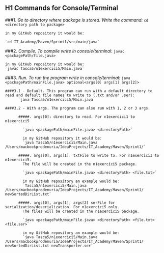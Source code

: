 H1 **Commands for Console/Terminal**
--

###1. *Go to directory where package is stored. Write the command:*
    `cd <directory path to package>`

    in my GitHub repository it would be:
    
    `cd IT_Academy/Maven/Sprint1/src/main/java`

###2. *Compile. To compile write in console/terminal:*
   `javac <packagePath/file.java>`

    in my GitHub repository it would be:
    `javac Tasca5/n1exercici5/Main.java`

###3. *Run. To run the program write in console/terminal:*
    `java <packagePath/mainFile.java> optional<args[0] args[1] args[2]>`

    ####3.1 - Default. This program can run with a default directory to read and default file names to write to (.txt and/or .ser):
          `java Tasca5/n1exercici5/Main.java`

    ####3.2 - With args. The program can also run with 1, 2 or 3 args.

          #####. args[0]: directory to read. For n1exercici1 to n1exercici5

            `java <packagePath/mainFile.java> <directoryPath>`

            in my GitHub repository it would be:
            `java Tasca5/n1exercici5/Main.java /Users/macbookprodenuria/IdeaProjects/IT_Academy/Maven/Sprint1/`

          #####. args[0], args[1]: txtFile to write to. For n1exercici3 to n1exercici5.
            The file will be created in the n1exercici5 package.

            `java <packagePath/mainFile.java> <directoryPath> <file.txt>`

            in my GitHub repository an example would be:
            `Tasca5/n1exercici5/Main.java /Users/macbookprodenuria/IdeaProjects/IT_Academy/Maven/Sprint1/ newSortedDirList.txt`

          #####. args[0], args[1], args[2] serFile for serialization/deserialization. For n1exercici5 only.
            The files will be created in the n1exercici5 package.

            `java <packagePath/mainFile.java> <directoryPath> <file.txt> <file.ser>`

            in my GitHub repository an example would be:
            `java Tasca5/n1exercici5/Main.java /Users/macbookprodenuria/IdeaProjects/IT_Academy/Maven/Sprint1/ newSortedDirList.txt newTransporter.ser`
